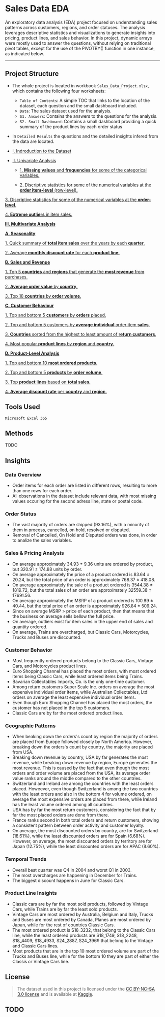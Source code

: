 # Sales Data EDA

An exploratory data analysis (EDA) project focused on understanding sales patterns across customers, regions, and order statuses. 
The analysis leverages descriptive statistics and visualizations to generate insights into pricing, product lines, and sales behavior.
In this project, dynamic arrays were mostly used to answer the questions, without relying on traditional pivot tables, except for the use of the PIVOTBY() function in one instance, as indicated below.

------------------------

## Project Structure

- The whole project is located in workbook `Sales_Data_Project.xlsx`, which contains the following four worksheets:

    - `Table of Contents`: A simple TOC that links to the location of the dataset, each question and the small dashboard included.
    - `Data`: The sales dataset used for the analysis.
    - `S1. Answers`: Contains the answers to the questions for the analysis.
    - `S2. Small Dashboard`: Contains a small dashboard providing a quick summary of the product lines by each order status

- In `Detailed Results` the questions and the detailed insights infered from the data are located.


- [I. Indroduction to the Dataset](https://github.com/EfiLygda/Excel-Projects/blob/main/Sales%20Data/Datailed%20Results.md#i-indroduction-to-the-dataset)

- [II. Univariate Analysis](https://github.com/EfiLygda/Excel-Projects/blob/main/Sales%20Data/Datailed%20Results.md#i%CE%B9-univariate-analysis)

    - [1. **Missing values** and **frequencies** for some of the categorical variables.](https://github.com/EfiLygda/Excel-Projects/blob/main/Sales%20Data/Datailed%20Results.md#1-missing-values-and-frequencies-for-some-of-the-categorical-variables)
    
    - [2. Discriptive statistics for some of the numerical variables at the **order item-level** (row-level).](https://github.com/EfiLygda/Excel-Projects/blob/main/Sales%20Data/Datailed%20Results.md#2-discriptive-statistics-for-some-of-the-numerical-variables-at-the-order-item-level-row-level)
    
[3. Discriptive statistics for some of the numerical variables at the **order-level**.](https://github.com/EfiLygda/Excel-Projects/blob/main/Sales%20Data/Datailed%20Results.md#3-discriptive-statistics-for-some-of-the-numerical-variables-at-the-order-level)
    
[4. **Extreme outliers** in item sales.](https://github.com/EfiLygda/Excel-Projects/blob/main/Sales%20Data/Datailed%20Results.md#4-extreme-outliers-in-item-sales)
    
[**III. Multivariate Analysis**](https://github.com/EfiLygda/Excel-Projects/blob/main/Sales%20Data/Datailed%20Results.md#ii%CE%B9-multivariate-analysis)

[**A. Seasonality**](https://github.com/EfiLygda/Excel-Projects/blob/main/Sales%20Data/Datailed%20Results.md#a-seasonality)
  
[1. Quick summary of **total item sales** over the years by each **quarter**.](https://github.com/EfiLygda/Excel-Projects/blob/main/Sales%20Data/Datailed%20Results.md#1-quick-summary-of-total-item-sales-over-the-years-by-each-quarter)
    
[2. Average **monthly discount rate** for each **product line**.](https://github.com/EfiLygda/Excel-Projects/blob/main/Sales%20Data/Datailed%20Results.md#2-average-monthly-discount-rate-for-each-product-line)
    
[**B. Sales and Revenue**](https://github.com/EfiLygda/Excel-Projects/blob/main/Sales%20Data/Datailed%20Results.md#b-sales-and-revenue)
  
[1. Top 5 **countries** and **regions** that generate the **most revenue** from purchases.](https://github.com/EfiLygda/Excel-Projects/blob/main/Sales%20Data/Datailed%20Results.md#1-top-5-countries-and-regions-that-generate-the-most-revenue-from-purchases)
    
[2. **Average order value** by **country**.](https://github.com/EfiLygda/Excel-Projects/blob/main/Sales%20Data/Datailed%20Results.md#2-average-order-value-by-country)
    
[3. Top 10 **countries** by **order volume**.](https://github.com/EfiLygda/Excel-Projects/blob/main/Sales%20Data/Datailed%20Results.md#3-top-10-countries-by-order-volume)
    
[**C. Customer Behaviour**](https://github.com/EfiLygda/Excel-Projects/blob/main/Sales%20Data/Datailed%20Results.md#c-customer-behaviour)
  
[1. Top and bottom 5 **customers** by **orders** placed.](https://github.com/EfiLygda/Excel-Projects/blob/main/Sales%20Data/Datailed%20Results.md#1-top-and-bottom-5-customers-by-orders-placed)
    
[2. Top and bottom 5 customers by **average individual** order item **sales**.](https://github.com/EfiLygda/Excel-Projects/blob/main/Sales%20Data/Datailed%20Results.md#2-top-and-bottom-5-customers-by-average-individual-order-item-sales)
    
[3. **Countries** sorted from the highest to least amount of **return customers**.](https://github.com/EfiLygda/Excel-Projects/blob/main/Sales%20Data/Datailed%20Results.md#3-countries-sorted-from-the-highest-to-least-amount-of-return-customers)
    
[4. Most popular **product lines** by **region** and **country**.](https://github.com/EfiLygda/Excel-Projects/blob/main/Sales%20Data/Datailed%20Results.md#4-most-popular-product-lines-by-region-and-country)
    
[**D. Product-Level Analysis**](https://github.com/EfiLygda/Excel-Projects/blob/main/Sales%20Data/Datailed%20Results.md#d-product-level-analysis)
  
[1. Top and bottom 10 **most ordered products**.](https://github.com/EfiLygda/Excel-Projects/blob/main/Sales%20Data/Datailed%20Results.md#1-top-and-bottom-10-most-ordered-products)
    
[2. Top and bottom 5 **products** by **order volume**.](https://github.com/EfiLygda/Excel-Projects/blob/main/Sales%20Data/Datailed%20Results.md#2-top-and-bottom-5-products-by-order-volume)
    
[3. Top **product lines** based on **total sales**.](https://github.com/EfiLygda/Excel-Projects/blob/main/Sales%20Data/Datailed%20Results.md#3-top-product-lines-based-on-total-sales)
    
[4. **Average discount rate** per **country** and **region**.](https://github.com/EfiLygda/Excel-Projects/blob/main/Sales%20Data/Datailed%20Results.md#4-average-discount-rate-per-country-and-region)


## Tools Used

`Microsoft Excel 365`


## Methods

TODO

   


## Insights

### Data Overview

- Order items for each order are listed in different rows, resulting to more than one rows for each order.
- All observations in the dataset include relevant data, with most missing values occuring for the second adress line, state or postal code.

### Order Status
- The vast majority of orders are shipped (93.16%), with a minority of them in process, cancelled, on hold, resolved or disputed.
- Removal of Cancelled, On Hold and Disputed orders was done, in order to analize the sales variables.

    
### Sales & Pricing Analysis
- On average approximately 34.93 ± 9.36 units are ordered by product, but 320.91 ± 174.88 units by order.
- On average approximately the price of a product ordered is 83.64 ± 20.24, but the total price of an order is approximately 768.37 ± 418.08.
- On average approximately the sale of a product ordered is 3544.38 ± 1819.72, but the total sales of an order are approximately 32559.38 ± 17691.56.
- On average approximately the MSRP of a product ordered is 100.89 ± 40.44, but the total price of an order is approximately 926.84 ± 509.24.
- Since on average MSRP > price of each product, then that means that the business on average sells bellow the full price.
- On average, outliers exist for item sales in the upper end of sales and quantity ordered.
- On average, Trains are overcharged, but Classic Cars,  Motorcycles, Trucks and Buses are discounted.
  
### Customer Behavior
- Most frequently ordered products belong to the Classic Cars, Vintage Cars, and Motorcycles product lines.
- Euro Shopping Channel has placed the most orders, with most ordered items being Classic Cars, while least ordered items being Trains.
- Bavarian Collectables Imports, Co. is the only one-time customer.
- Among return customers Super Scale Inc. orders on average the most expensive individual order items, while Australian Collectables, Ltd orders on average the least expensive individual order items.
- Even though Euro Shopping Channel has placed the most orders, the customer has not placed in the top 5 customers.
- Classic Cars are by far the most ordered product lines.

### Geographic Patterns
- When beaking down the orders's count by region the majority of orders are placed from Europe followed closely by North America. However, breaking down the orders's count by country, the majority are placed from USA.
- Breaking down revenue by country, USA by far generates the most revenue, while breaking down revenue by region, Europe generates the most revenue.
This is caused by the fact that even though the most orders and order volume are placed from the USA, its average order value ranks around the middle compared to the other countries.
- Switzerland and Ireland are among the countries with the least orders placed.
Howeever, even though Switzerland is among the two countries with the least orders and also in the bottom 4 for volume ordered, on average the most expensive orders are placed from there, while Ireland has the least volume ordered among all countries.
- USA has by far the most return customers, considering the fact that by far the most placed orders are done from there.
- France ranks second in both total orders and return customers, showing a consistent pattern between order activity and customer loyalty.
- On average, the most discounted orders by country, are for Switzerland (18.61%), while the least discounted orders are for Spain (6.68%).
However, on average, the most discounted orders by territory are for Japan (12.75%), while the least discounted orders are for APAC (8.60%).

### Temporal Trends
- Overall best quarter was Q4 in 2004 and worst Q1 in 2003.
- The most overcharges are happening in December for Trains.
- The biggest discount happens in June for Classic Cars.

  
### Product Line Insights
- Classic cars are by far the most sold products, followed by Vintage Cars, while Trains are by far the least sold products.
- Vintage Cars are most ordered by Australia, Belgium and Italy,  Trucks and Buses are most ordered by Canada,  Planes are most ordered by Japan, while for the rest of countries Classic Cars.
- The most ordered product is S18_3232, that belong to the Classic Cars line, while the least ordered products are S18_1749, S18_2248, S18_4409, S18_4933, S24_2887, S24_3969 that belong to the Vintage and Classic Cars lines.
- Most products that are in the top 10 most ordered volume are part of the Trucks and Buses line, while for the bottom 10 they are part of either the Classis or Vintage Cars line.



## License
> The dataset used in this project is licensed under the [CC BY-NC-SA 3.0 license](https://creativecommons.org/licenses/by-nc-sa/3.0/) and is available at [Kaggle](https://www.kaggle.com/datasets/kyanyoga/sample-sales-data/data).

## TODO



